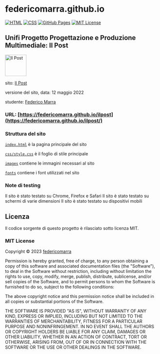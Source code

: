 # federicomarra.github.io

[![HTML](https://img.shields.io/badge/html-orange?style=for-the-badge&logo=html5&logoColor=white)](https://www.w3.org/html/)
[![CSS](https://img.shields.io/badge/css-blue?style=for-the-badge&logo=css3&logoColor=white)](https://www.w3.org/Style/CSS/Overview.en.html)
[![GitHub Pages](https://img.shields.io/badge/github%20pages-black?style=for-the-badge&logo=github&logoColor=white)](https://pages.github.com/)
[![MIT License](https://img.shields.io/badge/license-MIT-green?style=for-the-badge&color=3da639)](https://opensource.org/licenses/MIT)

## Unifi Progetto Progettazione e Produzione Multimediale: Il Post

[<img alt="Il Post" height="70" src="https://www.ilpost.it/wp-content/themes/ilpost_2018/images/ilpost.svg?x84878"/>](http://ilpost.it)

sito: [Il Post](https://www.ilpost.it)

versione del sito, data: 12 maggio 2022

studente: [Federico Marra](https://github.com/federicomarra)

### URL: [https://federicomarra.github.io/ilpost](https://federicomarra.github.io/ilpost/)

### Struttura del sito

[`index.html`](ilpost/index.html) è la pagina principale del sito
 
[`css/style.css`](ilpost/css/style.css) è il foglio di stile principale
 
[`images`](ilpost/images) contiene le immagini necessari al sito

[`fonts`](ilpost/fonts) contiene i font utilizzati nel sito

### Note di testing

Il sito è stato testato su Chrome, Firefox e Safari
Il sito è stato testato su schermi di varie dimensioni
Il sito è stato testato su dispositivi mobili

## Licenza

Il codice sorgente di questo progetto è rilasciato sotto licenza MIT.

### MIT License

Copyright © 2023 [federicomarra](https://github.com/federicomarra)

Permission is hereby granted, free of charge, to any person obtaining a copy
of this software and associated documentation files (the "Software"), to deal
in the Software without restriction, including without limitation the rights
to use, copy, modify, merge, publish, distribute, sublicense, and/or sell
copies of the Software, and to permit persons to whom the Software is
furnished to do so, subject to the following conditions:

The above copyright notice and this permission notice shall be included in all
copies or substantial portions of the Software.

THE SOFTWARE IS PROVIDED "AS IS", WITHOUT WARRANTY OF ANY KIND, EXPRESS OR
IMPLIED, INCLUDING BUT NOT LIMITED TO THE WARRANTIES OF MERCHANTABILITY,
FITNESS FOR A PARTICULAR PURPOSE AND NONINFRINGEMENT. IN NO EVENT SHALL THE
AUTHORS OR COPYRIGHT HOLDERS BE LIABLE FOR ANY CLAIM, DAMAGES OR OTHER
LIABILITY, WHETHER IN AN ACTION OF CONTRACT, TORT OR OTHERWISE, ARISING FROM,
OUT OF OR IN CONNECTION WITH THE SOFTWARE OR THE USE OR OTHER DEALINGS IN THE
SOFTWARE.